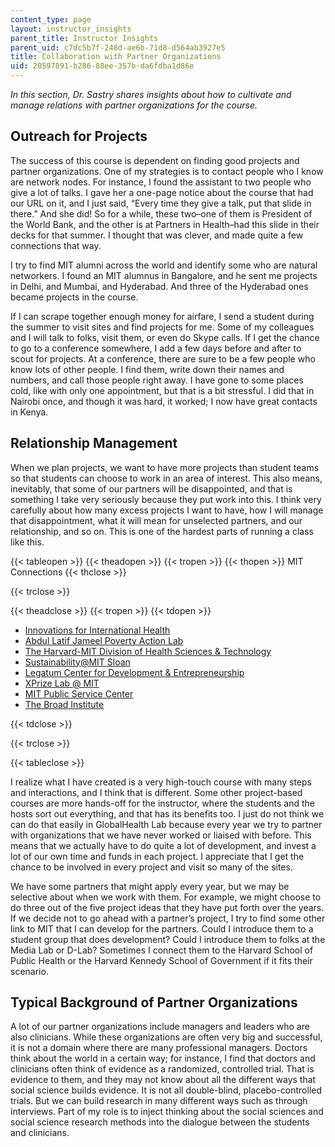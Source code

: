 ```yaml
---
content_type: page
layout: instructor_insights
parent_title: Instructor Insights
parent_uid: c7dc5b7f-248d-ae6b-71d8-d564ab3927e5
title: Collaboration with Partner Organizations
uid: 20597891-b286-88ee-357b-da6fdba1d86e
---
```


_In this section, Dr. Sastry shares insights about how to cultivate and manage relations with partner organizations for the course._

Outreach for Projects
---------------------

The success of this course is dependent on finding good projects and partner organizations. One of my strategies is to contact people who I know are network nodes. For instance, I found the assistant to two people who give a lot of talks. I gave her a one-page notice about the course that had our URL on it, and I just said, “Every time they give a talk, put that slide in there.” And she did! So for a while, these two–one of them is President of the World Bank, and the other is at Partners in Health–had this slide in their decks for that summer. I thought that was clever, and made quite a few connections that way.

I try to find MIT alumni across the world and identify some who are natural networkers. I found an MIT alumnus in Bangalore, and he sent me projects in Delhi, and Mumbai, and Hyderabad. And three of the Hyderabad ones became projects in the course.

If I can scrape together enough money for airfare, I send a student during the summer to visit sites and find projects for me. Some of my colleagues and I will talk to folks, visit them, or even do Skype calls. If I get the chance to go to a conference somewhere, I add a few days before and after to scout for projects. At a conference, there are sure to be a few people who know lots of other people. I find them, write down their names and numbers, and call those people right away. I have gone to some places cold, like with only one appointment, but that is a bit stressful. I did that in Nairobi once, and though it was hard, it worked; I now have great contacts in Kenya.

Relationship Management
-----------------------

When we plan projects, we want to have more projects than student teams so that students can choose to work in an area of interest. This also means, inevitably, that some of our partners will be disappointed, and that is something I take very seriously because they put work into this. I think very carefully about how many excess projects I want to have, how I will manage that disappointment, what it will mean for unselected partners, and our relationship, and so on. This is one of the hardest parts of running a class like this.

{{< tableopen >}}
{{< theadopen >}}
{{< tropen >}}
{{< thopen >}}
MIT Connections
{{< thclose >}}

{{< trclose >}}

{{< theadclose >}}
{{< tropen >}}
{{< tdopen >}}


*   [Innovations for International Health](http://iihlab.wordpress.com/)
*   [Abdul Latif Jameel Poverty Action Lab](http://www.povertyactionlab.org/)
*   [The Harvard-MIT Division of Health Sciences & Technology](http://hst.mit.edu/)
*   [Sustainability@MIT Sloan](http://mitsloan.mit.edu/sustainability/)
*   [Legatum Center for Development & Entrepreneurship](http://www.lcde.org/)
*   [XPrize Lab @ MIT](http://web.mit.edu/xprize)
*   [MIT Public Service Center](http://web.mit.edu/mitpsc/index.html)
*   [The Broad Institute](http://www.broad.mit.edu/index.html)


{{< tdclose >}}

{{< trclose >}}

{{< tableclose >}}

I realize what I have created is a very high-touch course with many steps and interactions, and I think that is different. Some other project-based courses are more hands-off for the instructor, where the students and the hosts sort out everything, and that has its benefits too. I just do not think we can do that easily in GlobalHealth Lab because every year we try to partner with organizations that we have never worked or liaised with before. This means that we actually have to do quite a lot of development, and invest a lot of our own time and funds in each project. I appreciate that I get the chance to be involved in every project and visit so many of the sites.

We have some partners that might apply every year, but we may be selective about when we work with them. For example, we might choose to do three out of the five project ideas that they have put forth over the years. If we decide not to go ahead with a partner’s project, I try to find some other link to MIT that I can develop for the partners. Could I introduce them to a student group that does development? Could I introduce them to folks at the Media Lab or D-Lab? Sometimes I connect them to the Harvard School of Public Health or the Harvard Kennedy School of Government if it fits their scenario.

Typical Background of Partner Organizations
-------------------------------------------

A lot of our partner organizations include managers and leaders who are also clinicians. While these organizations are often very big and successful, it is not a domain where there are many professional managers. Doctors think about the world in a certain way; for instance, I find that doctors and clinicians often think of evidence as a randomized, controlled trial. That is evidence to them, and they may not know about all the different ways that social science builds evidence. It is not all double-blind, placebo-controlled trials. But we can build research in many different ways such as through interviews. Part of my role is to inject thinking about the social sciences and social science research methods into the dialogue between the students and clinicians.